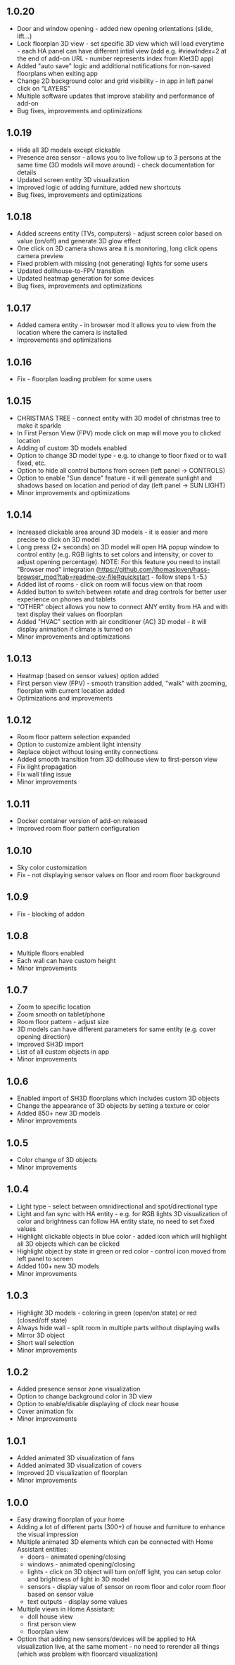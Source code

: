 
## 1.0.20

- Door and window opening - added new opening orientations (slide, lift...)
- Lock floorplan 3D view - set specific 3D view which will load everytime - each HA panel can have different intial view (add e.g. #viewIndex=2 at the end of add-on URL - number represents index from Klet3D app)
- Added "auto save" logic and additional notifications for non-saved floorplans when exiting app
- Change 2D background color and grid visibility - in app in left panel click on "LAYERS"
- Multiple software updates that improve stability and performance of add-on
- Bug fixes, improvements and optimizations


## 1.0.19

- Hide all 3D models except clickable
- Presence area sensor - allows you to live follow up to 3 persons at the same time (3D models will move around) - check documentation for details
- Updated screen entity 3D visualization
- Improved logic of adding furniture, added new shortcuts
- Bug fixes, improvements and optimizations

## 1.0.18

- Added screens entity (TVs, computers) - adjust screen color based on value (on/off) and generate 3D glow effect
- One click on 3D camera shows area it is monitoring, long click opens camera preview
- Fixed problem with missing (not generating) lights for some users
- Updated dollhouse-to-FPV transition 
- Updated heatmap generation for some devices
- Bug fixes, improvements and optimizations

## 1.0.17

- Added camera entity - in browser mod it allows you to view from the location where the camera is installed
- Improvements and optimizations

## 1.0.16

- Fix - floorplan loading problem for some users

## 1.0.15

- CHRISTMAS TREE - connect entity with 3D model of christmas tree to make it sparkle
- In First Person View (FPV) mode click on map will move you to clicked location
- Adding of custom 3D models enabled
- Option to change 3D model type - e.g. to change to floor fixed or to wall fixed, etc.
- Option to hide all control buttons from screen (left panel -> CONTROLS)
- Option to enable "Sun dance" feature - it will generate sunlight and shadows based on location and period of day (left panel -> SUN LIGHT)
- Minor improvements and optimizations


## 1.0.14

- Increased clickable area around 3D models - it is easier and more precise to click on 3D model
- Long press (2+ seconds) on 3D model will open HA popup window to control entity (e.g. RGB lights to set colors and intensity, or cover to adjust opening percentage). NOTE: For this feature you need to install "Browser mod" integration (https://github.com/thomasloven/hass-browser_mod?tab=readme-ov-file#quickstart - follow steps 1.-5.)
- Added list of rooms - click on room will focus view on that room
- Added button to switch between rotate and drag controls for better user experience on phones and tablets
- "OTHER" object allows you now to connect ANY entity from HA and with text display their values on floorplan
- Added "HVAC" section with air conditioner (AC) 3D model - it will display animation if climate is turned on
- Minor improvements and optimizations


## 1.0.13

- Heatmap (based on sensor values) option added
- First person view (FPV) - smooth transition added, "walk" with zooming, floorplan with current location added
- Optimizations and improvements

## 1.0.12

- Room floor pattern selection expanded
- Option to customize ambient light intensity
- Replace object without losing entity connections
- Added smooth transition from 3D dollhouse view to first-person view
- Fix light propagation
- Fix wall tiling issue
- Minor improvements

## 1.0.11

- Docker container version of add-on released
- Improved room floor pattern configuration

## 1.0.10

- Sky color customization
- Fix - not displaying sensor values on floor and room floor background

## 1.0.9

- Fix - blocking of addon

## 1.0.8

- Multiple floors enabled
- Each wall can have custom height
- Minor improvements

## 1.0.7

- Zoom to specific location
- Zoom smooth on tablet/phone
- Room floor pattern - adjust size
- 3D models can have different parameters for same entity (e.g. cover opening direction)
- Improved SH3D import
- List of all custom objects in app
- Minor improvements

## 1.0.6

- Enabled import of SH3D floorplans which includes custom 3D objects
- Change the appearance of 3D objects by setting a texture or color
- Added 850+ new 3D models
- Minor improvements

## 1.0.5

- Color change of 3D objects
- Minor improvements

## 1.0.4

- Light type - select between omnidirectional and spot/directional type
- Light and fan sync with HA entity - e.g. for RGB lights 3D visualization of color and brightness can follow HA entity state, no need to set fixed values
- Highlight clickable objects in blue color - added icon which will highlight all 3D objects which can be clicked
- Highlight object by state in green or red color - control icon moved from left panel to screen
- Added 100+ new 3D models
- Minor improvements

## 1.0.3

- Highlight 3D models - coloring in green (open/on state) or red (closed/off state)
- Always hide wall - split room in multiple parts without displaying walls
- Mirror 3D object
- Short wall selection
- Minor improvements

## 1.0.2

- Added presence sensor zone visualization
- Option to change background color in 3D view
- Option to enable/disable displaying of clock near house
- Cover animation fix
- Minor improvements

## 1.0.1

- Added animated 3D visualization of fans
- Added animated 3D visualization of covers
- Improved 2D visualization of floorplan
- Minor improvements

## 1.0.0

- Easy drawing floorplan of your home
- Adding a lot of different parts (300+) of house and furniture to enhance the visual impression
- Multiple animated 3D elements which can be connected with Home Assistant entities:
  - doors - animated opening/closing
  - windows - animated opening/closing
  - lights - click on 3D object will turn on/off light, you can setup color and brightness of light in 3D model
  - sensors - display value of sensor on room floor and color room floor based on sensor value
  - text outputs - display some values
- Multiple views in Home Assistant:
  - doll house view
  - first person view
  - floorplan view
- Option that adding new sensors/devices will be applied to HA visualization live, at the same moment - no need to rerender all things (which was problem with floorcard visualization)
